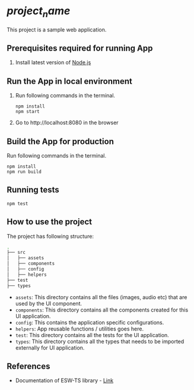 # $project_name$
This project is a sample web application.

## Prerequisites required for running App

1. Install latest version of [Node.js](https://nodejs.org/en/download/package-manager/)

## Run the App in local environment

1. Run following commands in the terminal.
   ```
   npm install
   npm start
   ```
2. Go to http://localhost:8080 in the browser

## Build the App for production

Run following commands in the terminal.
```
npm install
npm run build
```

## Running tests

```
npm test
```

## How to use the project

The project has following structure:
```bash
.
├── src
│   ├── assets
│   ├── components
│   ├── config
│   ├── helpers
├── test
├── types
```

* `assets`: This directory contains all the files (images, audio etc) that are used by the UI component.
* `components`: This directory contains all the components created for this UI application.
* `config`: This contains the application specific configurations.
* `helpers`: App reusable functions / utilities goes here.
* `test`: This directory contains all the tests for the UI application.
* `types`: This directory contains all the types that needs to be imported externally for UI application.


## References
- Documentation of ESW-TS library - [Link](https://tmtsoftware.github.io/esw-ts/)
